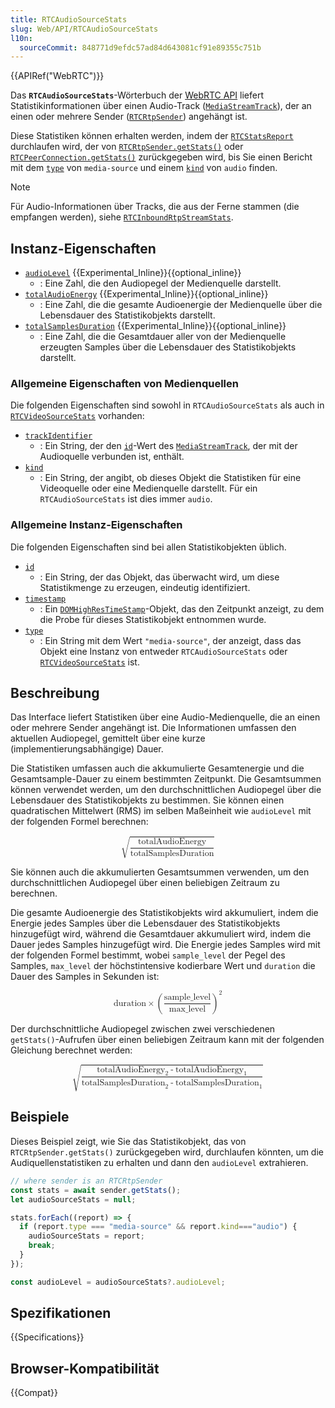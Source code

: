```yaml
---
title: RTCAudioSourceStats
slug: Web/API/RTCAudioSourceStats
l10n:
  sourceCommit: 848771d9efdc57ad84d643081cf91e89355c751b
---
```


{{APIRef("WebRTC")}}

Das **`RTCAudioSourceStats`**-Wörterbuch der [WebRTC API](/de/docs/Web/API/WebRTC_API) liefert Statistikinformationen über einen Audio-Track ([`MediaStreamTrack`](/de/docs/Web/API/MediaStreamTrack)), der an einen oder mehrere Sender ([`RTCRtpSender`](/de/docs/Web/API/RTCRtpSender)) angehängt ist.

Diese Statistiken können erhalten werden, indem der [`RTCStatsReport`](/de/docs/Web/API/RTCStatsReport) durchlaufen wird, der von [`RTCRtpSender.getStats()`](/de/docs/Web/API/RTCRtpSender/getStats) oder [`RTCPeerConnection.getStats()`](/de/docs/Web/API/RTCPeerConnection/getStats) zurückgegeben wird, bis Sie einen Bericht mit dem [`type`](/de/docs/Web/API/RTCAudioSourceStats/type) von `media-source` und einem [`kind`](/de/docs/Web/API/RTCAudioSourceStats/kind) von `audio` finden.

> [!NOTE]
> Für Audio-Informationen über Tracks, die aus der Ferne stammen (die empfangen werden), siehe [`RTCInboundRtpStreamStats`](/de/docs/Web/API/RTCInboundRtpStreamStats).

## Instanz-Eigenschaften

- [`audioLevel`](/de/docs/Web/API/RTCAudioSourceStats/audioLevel) {{Experimental_Inline}}{{optional_inline}}
  - : Eine Zahl, die den Audiopegel der Medienquelle darstellt.
- [`totalAudioEnergy`](/de/docs/Web/API/RTCAudioSourceStats/totalAudioEnergy) {{Experimental_Inline}}{{optional_inline}}
  - : Eine Zahl, die die gesamte Audioenergie der Medienquelle über die Lebensdauer des Statistikobjekts darstellt.
- [`totalSamplesDuration`](/de/docs/Web/API/RTCAudioSourceStats/totalSamplesDuration) {{Experimental_Inline}}{{optional_inline}}
  - : Eine Zahl, die die Gesamtdauer aller von der Medienquelle erzeugten Samples über die Lebensdauer des Statistikobjekts darstellt.

### Allgemeine Eigenschaften von Medienquellen

Die folgenden Eigenschaften sind sowohl in `RTCAudioSourceStats` als auch in [`RTCVideoSourceStats`](/de/docs/Web/API/RTCVideoSourceStats) vorhanden: <!-- RTCMediaSourceStats  -->

- [`trackIdentifier`](/de/docs/Web/API/RTCAudioSourceStats/trackIdentifier)
  - : Ein String, der den [`id`](/de/docs/Web/API/MediaStreamTrack/id)-Wert des [`MediaStreamTrack`](/de/docs/Web/API/MediaStreamTrack), der mit der Audioquelle verbunden ist, enthält.
- [`kind`](/de/docs/Web/API/RTCAudioSourceStats/kind)
  - : Ein String, der angibt, ob dieses Objekt die Statistiken für eine Videoquelle oder eine Medienquelle darstellt. Für ein `RTCAudioSourceStats` ist dies immer `audio`.

### Allgemeine Instanz-Eigenschaften

Die folgenden Eigenschaften sind bei allen Statistikobjekten üblich. <!-- RTCStats -->

- [`id`](/de/docs/Web/API/RTCAudioSourceStats/id)
  - : Ein String, der das Objekt, das überwacht wird, um diese Statistikmenge zu erzeugen, eindeutig identifiziert.
- [`timestamp`](/de/docs/Web/API/RTCAudioSourceStats/timestamp)
  - : Ein [`DOMHighResTimeStamp`](/de/docs/Web/API/DOMHighResTimeStamp)-Objekt, das den Zeitpunkt anzeigt, zu dem die Probe für dieses Statistikobjekt entnommen wurde.
- [`type`](/de/docs/Web/API/RTCAudioSourceStats/type)
  - : Ein String mit dem Wert `"media-source"`, der anzeigt, dass das Objekt eine Instanz von entweder `RTCAudioSourceStats` oder [`RTCVideoSourceStats`](/de/docs/Web/API/RTCVideoSourceStats) ist.

## Beschreibung

Das Interface liefert Statistiken über eine Audio-Medienquelle, die an einen oder mehrere Sender angehängt ist.
Die Informationen umfassen den aktuellen Audiopegel, gemittelt über eine kurze (implementierungsabhängige) Dauer.

Die Statistiken umfassen auch die akkumulierte Gesamtenergie und die Gesamtsample-Dauer zu einem bestimmten Zeitpunkt.
Die Gesamtsummen können verwendet werden, um den durchschnittlichen Audiopegel über die Lebensdauer des Statistikobjekts zu bestimmen.
Sie können einen quadratischen Mittelwert (RMS) im selben Maßeinheit wie `audioLevel` mit der folgenden Formel berechnen:

<!-- prettier-ignore-start -->
<math display="block">
  <semantics><msqrt><mfrac><mi>totalAudioEnergy</mi><mi>totalSamplesDuration</mi></mfrac></msqrt><annotation encoding="TeX">\sqrt{\frac{totalAudioEnergy}{totalSamplesDuration}}</annotation></semantics>
</math>
<!-- prettier-ignore-end -->

Sie können auch die akkumulierten Gesamtsummen verwenden, um den durchschnittlichen Audiopegel über einen beliebigen Zeitraum zu berechnen.

Die gesamte Audioenergie des Statistikobjekts wird akkumuliert, indem die Energie jedes Samples über die Lebensdauer des Statistikobjekts hinzugefügt wird, während die Gesamtdauer akkumuliert wird, indem die Dauer jedes Samples hinzugefügt wird.
Die Energie jedes Samples wird mit der folgenden Formel bestimmt, wobei `sample_level` der Pegel des Samples, `max_level` der höchstintensive kodierbare Wert und `duration` die Dauer des Samples in Sekunden ist:

<!-- prettier-ignore-start -->
<math display="block">
  <semantics><mrow><mi>duration</mi><mo>×</mo><msup><mrow><mo>(</mo><mfrac><mi>sample_level</mi><mi>max_level</mi></mfrac><mo>)</mo></mrow><mn>2</mn></msup></mrow><annotation encoding="TeX">duration \times⁢ \left(\left(\right. \frac{sample{\_}level}{max{\_}level} \left.\right)\right)^{2}</annotation></semantics>
</math>
<!-- prettier-ignore-end -->

Der durchschnittliche Audiopegel zwischen zwei verschiedenen `getStats()`-Aufrufen über einen beliebigen Zeitraum kann mit der folgenden Gleichung berechnet werden:

<!-- prettier-ignore-start -->
<math display="block">
  <semantics><msqrt><mfrac><mrow><msub><mi>totalAudioEnergy</mi><mn>2</mn></msub><mo>-</mo><msub><mi>totalAudioEnergy</mi><mn>1</mn></msub></mrow><mrow><msub><mi>totalSamplesDuration</mi><mn>2</mn></msub><mo>-</mo><msub><mi>totalSamplesDuration</mi><mn>1</mn></msub></mrow></mfrac></msqrt><annotation encoding="TeX">\sqrt{\frac{\left(totalAudioEnergy\right)_{2} - \left(totalAudioEnergy\right)_{1}}{\left(totalSamplesDuration\right)_{2} - \left(totalSamplesDuration\right)_{1}}}</annotation></semantics>
</math>
<!-- prettier-ignore-end -->

## Beispiele

Dieses Beispiel zeigt, wie Sie das Statistikobjekt, das von `RTCRtpSender.getStats()` zurückgegeben wird, durchlaufen könnten, um die Audiquellenstatistiken zu erhalten und dann den `audioLevel` extrahieren.

```js
// where sender is an RTCRtpSender
const stats = await sender.getStats();
let audioSourceStats = null;

stats.forEach((report) => {
  if (report.type === "media-source" && report.kind==="audio") {
    audioSourceStats = report;
    break;
  }
});

const audioLevel = audioSourceStats?.audioLevel;
```

## Spezifikationen

{{Specifications}}

## Browser-Kompatibilität

{{Compat}}
